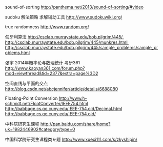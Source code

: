 sound-of-sorting
http://panthema.net/2013/sound-of-sorting/#video

sudoku 解法策略 求解辅助工具
http://www.sudokuwiki.org/

true randomness
http://www.random.org/

匈牙利算法
http://csclab.murraystate.edu/bob.pilgrim/445/    
http://csclab.murraystate.edu/bob.pilgrim/445/munkres.html    
http://csclab.murraystate.edu/bob.pilgrim/445/sample_problems/sample_problems.html

张宇 2014年概率论与数理统计 考研361
http://www.kaoyan361.com/forum.php?mod=viewthread&tid=2377&extra=page%3D2

空间直线与平面的交点
http://blog.csdn.net/abcjennifer/article/details/6688080

Floating-Point Conversion
http://www.h-schmidt.net/FloatConverter/IEEE754.html  
http://babbage.cs.qc.cuny.edu/IEEE-754.old/Decimal.html  
http://babbage.cs.qc.cuny.edu/IEEE-754.old/

中科院研究生课程 
http://pan.baidu.com/share/home?uk=1982446902#category/type=0

中国科学院研究生课程类专题 
http://www.xuexi111.com/s/zkyshipin/

